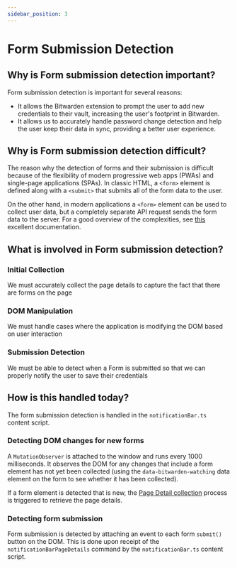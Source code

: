 ```yaml
---
sidebar_position: 3
---
```


# Form Submission Detection

## Why is Form submission detection important?

Form submission detection is important for several reasons:

- It allows the Bitwarden extension to prompt the user to add new credentials to their vault,
  increasing the user's footprint in Bitwarden.
- It allows us to accurately handle password change detection and help the user keep their data in
  sync, providing a better user experience.

## Why is Form submission detection difficult?

The reason why the detection of forms and their submission is difficult because of the flexibility
of modern progressive web apps (PWAs) and single-page applications (SPAs). In classic HTML, a
`<form>` element is defined along with a `<submit>` that submits all of the form data to the user.

On the other hand, in modern applications a `<form>` element can be used to collect user data, but a
completely separate API request sends the form data to the server. For a good overview of the
complexities, see
[this](https://developer.mozilla.org/en-US/docs/Learn/Forms/Sending_forms_through_JavaScript)
excellent documentation.

## What is involved in Form submission detection?

### Initial Collection

We must accurately collect the page details to capture the fact that there are forms on the page

### DOM Manipulation

We must handle cases where the application is modifying the DOM based on user interaction

### Submission Detection

We must be able to detect when a Form is submitted so that we can properly notify the user to save
their credentials

## How is this handled today?

The form submission detection is handled in the `notificationBar.ts` content script.

### Detecting DOM changes for new forms

A `MutationObserver` is attached to the window and runs every 1000 milliseconds. It observes the DOM
for any changes that include a form element has not yet been collected (using the
`data-bitwarden-watching` data element on the form to see whether it has been collected).

If a form element is detected that is new, the [Page Detail collection](collecting-page-details.md)
process is triggered to retrieve the page details.

### Detecting form submission

Form submission is detected by attaching an event to each form `submit()` button on the DOM. This is
done upon receipt of the `notificationBarPageDetails` command by the `notificationBar.ts` content
script.
